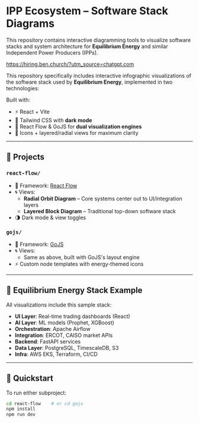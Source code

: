 # IPP Ecosystem – Software Stack Diagrams

This repository contains interactive diagramming tools to visualize software stacks and system architecture for **Equilibrium Energy** and similar Independent Power Producers (IPPs).

https://hiring.ben.church/?utm_source=chatgpt.com

This repository specifically includes interactive infographic visualizations of the software stack used by **Equilibrium Energy**, implemented in two technologies:

Built with:

- ⚡ React + Vite
- 🎨 Tailwind CSS with **dark mode**
- 🧠 React Flow & GoJS for **dual visualization engines**
- 🧩 Icons + layered/radial views for maximum clarity

---

## 📁 Projects

### `react-flow/`

- 📍 Framework: [React Flow](https://reactflow.dev/)
- 🌀 Views:
  - **Radial Orbit Diagram** – Core systems center out to UI/integration layers
  - **Layered Block Diagram** – Traditional top-down software stack
- 🌗 Dark mode & view toggles

### `gojs/`

- 📍 Framework: [GoJS](https://gojs.net/)
- 🌀 Views:
  - Same as above, built with GoJS's layout engine
- ⚡ Custom node templates with energy-themed icons

---

## 🧠 Equilibrium Energy Stack Example

All visualizations include this sample stack:

- **UI Layer**: Real-time trading dashboards (React)
- **AI Layer**: ML models (Prophet, XGBoost)
- **Orchestration**: Apache Airflow
- **Integration**: ERCOT, CAISO market APIs
- **Backend**: FastAPI services
- **Data Layer**: PostgreSQL, TimescaleDB, S3
- **Infra**: AWS EKS, Terraform, CI/CD

---

## 🚀 Quickstart

To run either subproject:

```bash
cd react-flow    # or cd gojs
npm install
npm run dev
```
